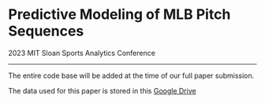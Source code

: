 # Predictive Modeling of MLB Pitch Sequences
2023 MIT Sloan Sports Analytics Conference
***

The entire code base will be added at the time of our full paper submission.

The data used for this paper is stored in this 
[Google Drive](https://drive.google.com/drive/folders/1kuunyJlozUp-rcHp22LTBAQZFHnZeP4h?usp=sharing)